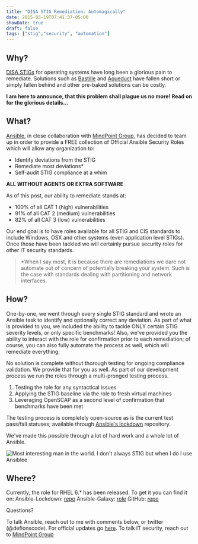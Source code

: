 ```yaml
---
title: "DISA STIG Remediation: Automagically"
date: 2015-03-19T07:41:37-05:00
showDate: true
draft: false
tags: ["stig","security", "automation"]
---
```


## Why?

[DISA STIGs][stigs] for operating systems have long been a glorious pain to remediate. Solutions such as [Bastille][bastille] and [Aqueduct][aqua] have fallen short or simply fallen behind and other pre-baked solutions can be costly.

**I am here to announce, that this problem shall plague us no more! Read on for the glorious details...**

## What?

[Ansible][ansible], in close collaboration with [MindPoint Group][mpg], has decided to team up in order to provide a FREE collection of Official Ansible Security Roles which will allow any organization to:

* Identify deviations from the STIG
* Remediate most deviations*
* Self-audit STIG compliance at a whim

**ALL WITHOUT AGENTS OR EXTRA SOFTWARE**

As of this post, our ability to remediate stands at:

* 100% of all CAT 1 (high) vulnerabilities
* 91% of all CAT 2 (medium) vulnerabilities
* 82% of all CAT 3 (low) vulnerabilities

Our end goal is to have roles available for all STIG and CIS standards to include Windows, OSX and other systems (even application level STIGs). Once those have been tackled we will certainly pursue security roles for other IT security standards.

> *When I say most, it is because there are remediations we dare not automate out of concern of potentially breaking your system. Such is the case with standards dealing with partitioning and network interfaces.

## How?

One-by-one, we went through every single STIG standard and wrote an Ansible task to identify and optionally correct any deviation. As part of what is provided to you, we included the ability to tackle ONLY certain STIG severity levels, or only specific benchmarks! Also, we've provided you the ability to interact with the role for confirmation prior to each remediation; of course, you can also fully automate the process as well, which will remediate everything.

No solution is complete without thorough testing for ongoing compliance validation. We provide that for you as well. As part of our development process we run the roles through a multi-pronged testing process.

1. Testing the role for any syntactical issues
2. Applying the STIG baseline via the role to fresh virtual machines
3. Leveraging OpenSCAP as a second level of confirmation that benchmarks have been met

The testing process is completely open-source as is the current test pass/fail statuses; available through [Ansible's lockdown][lockdown] repository.

We've made this possible through a lot of hard work and a whole lot of Ansible.

![Most interesting man in the world. I don't always STIG but when I do I use Ansiblee](/dosx.jpg)

## Where?

Currently, the role for RHEL 6.* has been released. To get it you can find it on:
Ansible-Lockdown: [repo][lockdown]
Ansible-Galaxy: [role][galaxy]
GitHub: [repo][r6]

Questions?

To talk Ansible, reach out to me with comments below, or twitter (@defionscode). 
For official updates go [here][landing].
To talk IT security, reach out to [MindPoint Group][mpg]

[landing]: https://ansiblelockdown.io
[r6]: https://github.com/MindPointGroup/RHEL6-STIG
[galaxy]: https://galaxy.ansible.com/list#/roles/2955
[mpg]: https://mindpointgroup.com
[ansible]: https://ansible.com
[stigs]: http://iase.disa.mil/stigs/Pages/index.aspx
[bastille]: http://bastille-linux.sourceforge.net/
[aqua]: https://fedorahosted.org/aqueduct/
[lockdown]: https://github.com/ansible/ansible-lockdown